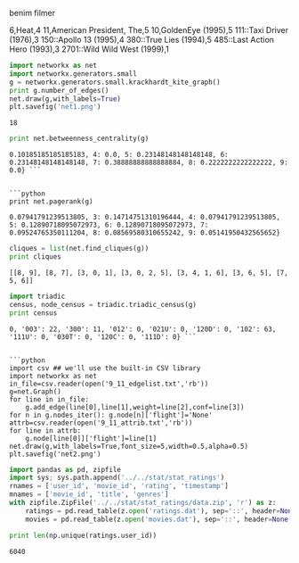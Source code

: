 
benim filmer

6,Heat,4
11,American President, The,5
10,GoldenEye (1995),5
111::Taxi Driver (1976),3
150::Apollo 13 (1995),4
380::True Lies (1994),5
485::Last Action Hero (1993),3
2701::Wild Wild West (1999),1

```python
import networkx as net
import networkx.generators.small
g = networkx.generators.small.krackhardt_kite_graph()
print g.number_of_edges()
net.draw(g,with_labels=True)
plt.savefig('net1.png')
```

```text
18
```

```python
print net.betweenness_centrality(g)
```

```text {0: 0.023148148148148143, 1: 0.023148148148148143, 2: 0.0, 3:
0.10185185185185183, 4: 0.0, 5: 0.23148148148148148, 6:
0.23148148148148148, 7: 0.38888888888888884, 8: 0.2222222222222222, 9:
0.0} ```


```python
print net.pagerank(g)
```

```text {0: 0.10191966963648949, 1: 0.10191966963648949, 2:
0.07941791239513805, 3: 0.14714751310196444, 4: 0.07941791239513805,
5: 0.12890718095072973, 6: 0.12890718095072973, 7:
0.09524765350111204, 8: 0.08569580310655242, 9: 0.05141950432565652}
```

```python
cliques = list(net.find_cliques(g))
print cliques
```

```text
[[8, 9], [8, 7], [3, 0, 1], [3, 0, 2, 5], [3, 4, 1, 6], [3, 6, 5], [7, 5, 6]]
```

```python
import triadic
census, node_census = triadic.triadic_census(g)
print census
```

```text {'201': 24, '021C': 0, '021D': 0, '210': 0, '120U': 0, '030C':
0, '003': 22, '300': 11, '012': 0, '021U': 0, '120D': 0, '102': 63,
'111U': 0, '030T': 0, '120C': 0, '111D': 0} ```


```python
import csv ## we'll use the built-in CSV library
import networkx as net
in_file=csv.reader(open('9_11_edgelist.txt','rb'))
g=net.Graph()
for line in in_file:
    g.add_edge(line[0],line[1],weight=line[2],conf=line[3])
for n in g.nodes_iter(): g.node[n]['flight']='None'
attrb=csv.reader(open('9_11_attrib.txt','rb'))
for line in attrb:
    g.node[line[0]]['flight']=line[1]
net.draw(g,with_labels=True,font_size=5,width=0.5,alpha=0.5)
plt.savefig('net2.png')
```




```python
import pandas as pd, zipfile
import sys; sys.path.append('../../stat/stat_ratings')
rnames = ['user_id', 'movie_id', 'rating', 'timestamp']
mnames = ['movie_id', 'title', 'genres']
with zipfile.ZipFile('../../stat/stat_ratings/data.zip', 'r') as z:
    ratings = pd.read_table(z.open('ratings.dat'), sep='::', header=None,names=rnames)
    movies = pd.read_table(z.open('movies.dat'), sep='::', header=None,names=mnames)
```

```python
print len(np.unique(ratings.user_id))
```

```text
6040
```



































